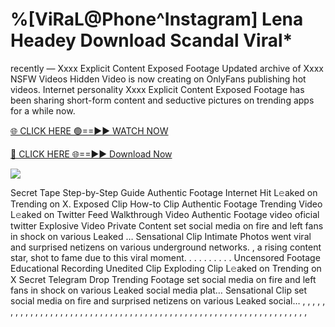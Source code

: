 # %[ViRaL@Phone^Instagram] Lena Headey Download Scandal Viral\*

recently — Xxxx Explicit Content Exposed Footage Updated archive of Xxxx NSFW Videos Hidden Video is now creating on OnlyFans publishing hot videos. Internet personality Xxxx Explicit Content Exposed Footage has been sharing short-form content and seductive pictures on trending apps for a while now.

[🌐 CLICK HERE 🟢==►► WATCH NOW](https://tinyurl.com/topvvv?st=viral&si=gh)

[🔴 CLICK HERE 🌐==►► Download Now](https://tinyurl.com/topvvv?st=viral&si=gh)

[![](https://t4.ftcdn.net/jpg/00/89/87/57/360_F_89875724_hMf6q0pOUbIm38tYOeJTOKDftmRMQnny.jpg)](https://tinyurl.com/topvvv?st=viral&si=gh)

Secret Tape Step-by-Step Guide Authentic Footage Internet Hit L𝚎aked on Trending on X. Exposed Clip How-to Clip Authentic Footage Trending Video L𝚎aked on Twitter Feed Walkthrough Video Authentic Footage video oficial twitter Explosive Video Private Content set social media on fire and left fans in shock on various Leaked … Sensational Clip Intimate Photos went viral and surprised netizens on various underground networks. , a rising content star, shot to fame due to this viral moment. . . . . . . . . . Uncensored Footage Educational Recording Unedited Clip Exploding Clip L𝚎aked on Trending on X Secret Telegram Drop Trending Footage set social media on fire and left fans in shock on various Leaked social media plat… Sensational Clip set social media on fire and surprised netizens on various Leaked social… , , , , , , , , , , , , , , , , , , , , , , , , , , , , , , , , , , , , , , , , , , , , , , , , , , , , , , , , , , , , , , , , ,
